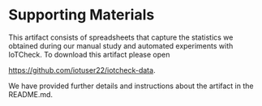 # Supporting Materials

This artifact consists of spreadsheets that capture the statistics we obtained during our manual study and automated experiments with IoTCheck.
To download this artifact please open 

https://github.com/iotuser22/iotcheck-data.

We have provided further details and instructions about the artifact in the README.md.
